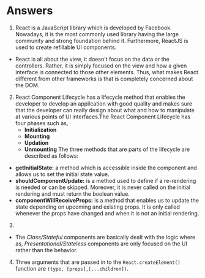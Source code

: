 # Answers #
1. React is a JavaScript library which is developed by Facebook. Nowadays, it is the most commonly used library having the large community and strong foundation behind it. Furthermore, ReactJS is used to create refillable UI components.
* React is all about the view, it doesn't focus on the data or the controllers. Rather, it is simply focused on the view and how a given interface is connected to those other elements. Thus, what makes React different from other frameworks is that is completely concerned about the DOM.

2. React Component Lifecycle has a lifecycle method that enables the developer to develop an application with good quality and makes sure that the developer can really design about what and how to manipulate at various points of UI interfaces.The React Component Lifecycle has four phases such as,
    * **Initialization**
    * **Mounting**
    * **Updation**
    * **Unmounting**
The three methods that are parts of the lifecycle are described as follows:
  * **getInitialState:** a method which is accessible inside the component and allows us to set the initial state value.
  * **shouldComponentUpdate:** is a method used to define if a re-rendering is needed or can be skipped. Moreover, it is never called on the initial rendering and must return the boolean value.
  * **componentWillReceiveProps:** is a method that enables us to update the state depending on upcoming and existing props. It is only called whenever the props have changed and when it is not an initial rendering.
  3. 
  * The *Class/Stateful* components are basically dealt with the logic where as, *Presentational/Stateless* components are only focused on the UI rather than the behavior.
4. Three arguments that are passed in to the `React.createElement()` function     are `(type, [props],[...children])`.